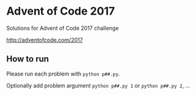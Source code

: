 # Advent of Code 2017
Solutions for Advent of Code 2017 challenge

http://adventofcode.com/2017

## How to run
Please run each problem with `python p##.py`.

Optionally add problem argument `python p##.py 1` or `python p##.py 2`, ...